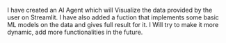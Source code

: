 I have created an AI Agent which will Visualize the data provided by the user on Streamlit. I have also added a fuction that implements some basic ML models on the data and gives full result for it. I Will try to make it more dynamic, add more functionalities in the future.
